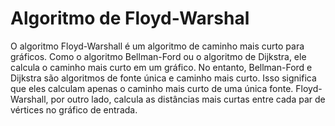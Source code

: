 # Algoritmo de Floyd-Warshal

O algoritmo Floyd-Warshall é um algoritmo de caminho mais curto para gráficos. Como o algoritmo Bellman-Ford ou o algoritmo de Dijkstra, ele calcula o caminho mais curto em um gráfico. No entanto, Bellman-Ford e Dijkstra são algoritmos de fonte única e caminho mais curto. Isso significa que eles calculam apenas o caminho mais curto de uma única fonte. Floyd-Warshall, por outro lado, calcula as distâncias mais curtas entre cada par de vértices no gráfico de entrada.